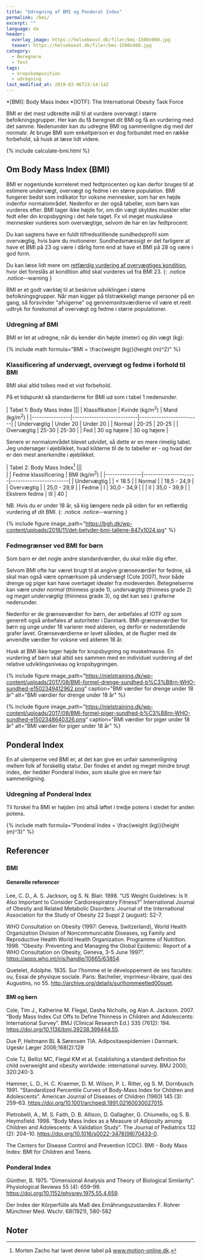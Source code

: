 ```yaml
---
title: "Udregning af BMI og Ponderal Index"
permalink: /bmi/
excerpt: ""
language: da
header:
  overlay_image: https://helseboost.dk/filer/bmi-1500x960.jpg
  teaser: https://helseboost.dk/filer/bmi-1500x960.jpg
category:
  - Beregnere
  - Test
tags:
  - kropskomposition
  - udregning
last_modified_at: 2019-03-06T23:14:14Z
---
```


*[BMI]: Body Mass Index
*[IOTF]: The International Obesity Task Force

BMI er det mest udbredte mål til at vurdere overvægt i større befolkningsgrupper. Her kan du få beregnet dit BMI og få en vurdering med det samme. Nedenunder kan du udregne BMI og sammenligne dig med _det normale_. At bruge BMI som enkeltperson er dog forbundet med en række forbehold, så husk at læse lidt videre.

{% include calculate-bmi.html %}

## Om Body Mass Index (BMI)

BMI er nogenlunde korreleret med fedtprocenten og kan derfor bruges til at estimere undervægt, overvægt og fedme i en større population. BMI fungerer bedst som indikator for voksne mennesker, som har en højde indenfor normalområdet. Nedenfor er der også tabeller, som børn kan vurderes efter. BMI tager ikke højde for, om din vægt skyldes muskler eller fedt eller din kropsbygning i det hele taget. Fx vil meget muskuløse mennesker vurderes som overvægtige, selvom de har en lav fedtprocent.

Du kan sagtens have en fuldt tilfredsstillende sundhedsprofil som overvægtig, hvis bare du motionerer. Sundhedsmæssigt er det farligere at have et BMI på 23 og være i dårlig form end at have et BMI på 28 og være i god form. 

Du kan læse lidt mere om [retfærdig vurdering af overvægtiges kondition](/kondital/), hvor det foreslås at kondition altid skal vurderes ud fra BMI 23.
{: .notice .notice--warning }

BMI er et godt værktøj til at beskrive udviklingen i større befolkningsgrupper. Når man kigger på tilstrækkeligt mange personer på en gang, så forsvinder "afvigerne" og gennemsnitsværdierne vil være et reelt udtryk for forekomst af overvægt og fedme i større populationer.

### Udregning af BMI

BMI er let at udregne, når du kender din højde (meter) og din vægt (kg):

{% include math formula="BMI = \frac{weight (kg)}{height (m)^2}" %}

### Klassificering af undervægt, overvægt og fedme i forhold til BMI

BMI skal altid tolkes med et vist forbehold.

På et tidspunkt så standarderne for BMI ud som i tabel 1 nedenunder.

| Tabel 1: Body Mass Index                                           |||
| Klassifikation | Kvinde (kg/m<sup>2</sup>) | Mand (kg/m<sup>2</sup>) |
|----------------|---------------------------|-------------------------|
| Undervægtig    | Under 20                  | Under 20                |
| Normal         | 20-25                     | 20-25                   |
| Overvægtig     | 25-30                     | 25-30                   |
| Fed            | 30 og højere              | 30 og højere            |

Senere er normalområdet blevet udvidet, så dette er en mere rimelig tabel. Jeg undersøger i øjeblikket, hvad kilderne til de to tabeller er - og hvad der er den mest anerkendte i øjeblikket.

| Tabel 2: Body Mass Index[^note]                             ||| 	
|               | Fedme klassificering | BMI (kg/m<sup>2</sup>) | 
|---------------|----------------------|------------------------|
| Undervægtig	  |                      | < 18.5                 |
| Normal	 	    |                      | 18,5 - 24,9            |
| Overvægtig	  |                      | 25,0 - 29,9            |
| Fedme         | I                    | 30,0 - 34,9            |
|               | II                   | 35,0 - 39,9            |
| Ekstrem fedme	| III                  | 40                     |

[^note]: Morten Zacho har lavet denne tabel på www.motion-online.dk.

NB. Hvis du er under 18 år, så kig længere nede på siden for en retfærdig vurdering af dit BMI.
{: .notice .notice--warning }

{% include figure image_path="https://bgh.dk/wp-content/uploads/2018/11/det-betyder-bmi-tallene-847x1024.jpg" %}

### Fedmegrænser ved BMI for børn

Som barn er det nogle andre standardværdier, du skal måle dig efter. 

Selvom BMI ofte har været brugt til at angive grænseværdier for fedme, så skal man også være opmærksom på undervægt (Cole 2007), hvor både drenge og piger kan have overtaget idealer fra modeverden. Betegnelserne kan være _under normal_ (thinness grade 1), _undervægtig_ (thinness grade 2) og _meget undervægtig_ (thinness grade 3), og det kan ses i graferne nedenunder.

Nedenfor er de grænseværdier for børn, der anbefales af IOTF og som generelt også anbefales af autoriteter i Danmark. BMI-grænseværdier for børn og unge under 18 varierer med alderen, og derfor er nedenstående grafer lavet. Grænseværdierne er lavet således, at de flugter med de anvendte værdier for voksne ved alderen 18 år.

Husk at BMI ikke tager højde for kropsbygning og muskelmasse. En vurdering af børn skal altid ses sammen med en individuel vurdering af det relative udviklingsniveau og kropsbygningen.

{% include figure image_path="https://nielstraining.dk/wp-content/uploads/2017/08/BMI-formel-drenge-sundhed-b%C3%B8rn-WHO-sundhed-e1502349412962.png" caption="BMI værdier for drenge under 18 år" alt="BMI værdier for drenge under 18 år" %}

{% include figure image_path="https://nielstraining.dk/wp-content/uploads/2017/08/BMI-formel-piger-sundhed-b%C3%B8rn-WHO-sundhed-e1502348640326.png" caption="BMI værdier for piger under 18 år" alt="BMI værdier for piger under 18 år" %}

## Ponderal Index

En af ulemperne ved BMI er, at det kan give en unfair sammenligning mellem folk af forskellig statur. Der findes et andet og meget mindre brugt index, der hedder Ponderal Index, som skulle give en mere fair sammenligning.

### Udregning af Ponderal Index

Til forskel fra BMI er højden (m) altså løftet i tredje potens i stedet for anden potens.

{% include math formula="Ponderal Index = \frac{weight (kg)}{height (m)^3}" %}
 
## Referencer

### BMI

#### Generelle referencer

Lee, C. D., A. S. Jackson, og S. N. Blair. 1998. “US Weight Guidelines: Is It Also Important to Consider Cardiorespiratory Fitness?” International Journal of Obesity and Related Metabolic Disorders: Journal of the International Association for the Study of Obesity 22 Suppl 2 (august): S2-7.

WHO Consultation on Obesity (1997: Geneva, Switzerland), World Health Organization Division of Noncommunicable Diseases, og Family and Reproductive Health World Health Organization. Programme of Nutrition. 1998. “Obesity: Preventing and Managing the Global Epidemic: Report of a WHO Consultation on Obesity, Geneva, 3-5 June 1997”. https://apps.who.int/iris/handle/10665/63854.

Quetelet, Adolphe. 1835. Sur l’homme et le développement de ses facultés: ou, Essai de physique sociale. Paris: Bachelier, imprimeur-libraire, quai des Augustins, no 55. http://archive.org/details/surlhommeetled00quet.

#### BMI og børn

Cole, Tim J., Katherine M. Flegal, Dasha Nicholls, og Alan A. Jackson. 2007. “Body Mass Index Cut Offs to Define Thinness in Children and Adolescents: International Survey”. BMJ (Clinical Research Ed.) 335 (7612): 194. https://doi.org/10.1136/bmj.39238.399444.55.


Due P, Heitmann BL & Sørensen TIA. Adipositasepidemien i Danmark. Ugeskr Læger 2006;168(2):129

Cole TJ, Bellizi MC, Flegal KM et al. Establishing a standard definition for child overweight and obesity worldwide: international survey. BMJ 2000; 320:240-3.

Hammer, L. D., H. C. Kraemer, D. M. Wilson, P. L. Ritter, og S. M. Dornbusch. 1991. “Standardized Percentile Curves of Body-Mass Index for Children and Adolescents”. American Journal of Diseases of Children (1960) 145 (3): 259–63. https://doi.org/10.1001/archpedi.1991.02160030027015.

Pietrobelli, A., M. S. Faith, D. B. Allison, D. Gallagher, G. Chiumello, og S. B. Heymsfield. 1998. “Body Mass Index as a Measure of Adiposity among Children and Adolescents: A Validation Study”. The Journal of Pediatrics 132 (2): 204–10. https://doi.org/10.1016/s0022-3476(98)70433-0.

The Centers for Disease Control and Prevention (CDC). BMI - Body Mass Index: BMI for Children and Teens.

### Ponderal Index

Günther, B. 1975. “Dimensional Analysis and Theory of Biological Similarity”. Physiological Reviews 55 (4): 659–99. https://doi.org/10.1152/physrev.1975.55.4.659.

Der Index der Körperfülle als Maß des Ernährungszustandes
F. Rohrer
Münchner Med. Wschr. 68(1921), 580-582

## Noter

